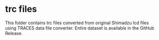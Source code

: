 # trc files

This folder contains trc files converted from original Shimadzu lcd files using TRACES data file converter.
Entire dataset is available in the GitHub Release.
